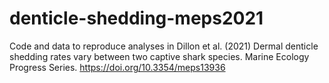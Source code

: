 # denticle-shedding-meps2021
Code and data to reproduce analyses in Dillon et al. (2021) Dermal denticle shedding rates vary between two captive shark species. Marine Ecology Progress Series. https://doi.org/10.3354/meps13936
